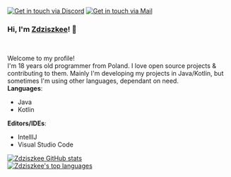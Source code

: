 [![Get in touch via Discord](https://badges.krynn.dev/discord/?id=299517710298251264)](https://github.com/Zdziszkee)   [![Get in touch via Mail](https://badges.krynn.dev/email/?address=zdziszkee@gmail.com)](https://github.com/Zdziszkee)

### Hi, I'm [Zdziszkee](https://github.com/Zdziszkee)! 👋
<br/>

Welcome to my profile!<br/>
I'm 18 years old programmer from Poland. I love open source projects & contributing to them. Mainly I'm developing my projects in Java/Kotlin, but sometimes I'm using other languages, dependant on need.<br/>
**Languages**: <br/>

- Java
- Kotlin

**Editors/IDEs**: <br/>

- IntellIJ
- Visual Studio Code

[![Zdziszkee GitHub stats](https://github-readme-stats.vercel.app/api?username=Zdziszkee&show_icons=true&theme=gruvbox)](https://github.com/Zdziszkee)<br/>
[![Zdziszkee's top languages](https://github-readme-stats.vercel.app/api/top-langs/?username=Zdziszkee&langs_count=8&theme=gruvbox)](https://github.com/Zdziszkee/repositories)
